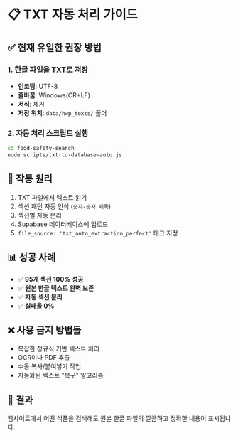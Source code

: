 # 📋 TXT 자동 처리 가이드

## ✅ **현재 유일한 권장 방법**

### 1. 한글 파일을 TXT로 저장
- **인코딩**: UTF-8
- **줄바꿈**: Windows(CR+LF) 
- **서식**: 제거
- **저장 위치**: `data/hwp_texts/` 폴더

### 2. 자동 처리 스크립트 실행
```bash
cd food-safety-search
node scripts/txt-to-database-auto.js
```

## 🎯 **작동 원리**
1. TXT 파일에서 텍스트 읽기
2. 섹션 패턴 자동 인식 (`숫자-숫자 제목`)
3. 섹션별 자동 분리
4. Supabase 데이터베이스에 업로드
5. `file_source: 'txt_auto_extraction_perfect'` 태그 지정

## 📊 **성공 사례**
- ✅ **95개 섹션 100% 성공**
- ✅ **원본 한글 텍스트 완벽 보존**
- ✅ **자동 섹션 분리**
- ✅ **실패율 0%**

## ❌ **사용 금지 방법들**
- 복잡한 정규식 기반 텍스트 처리
- OCR이나 PDF 추출
- 수동 복사/붙여넣기 작업
- 자동화된 텍스트 "복구" 알고리즘

## 🚀 **결과**
웹사이트에서 어떤 식품을 검색해도 원본 한글 파일의 깔끔하고 정확한 내용이 표시됩니다.